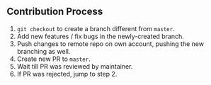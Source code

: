 ## Contribution Process
1. `git checkout` to create a branch different from `master`.
2. Add new features / fix bugs in the newly-created branch.
3. Push changes to remote repo on own account, pushing the new branching as well.
4. Create new PR to `master`.
5. Wait till PR was reviewed by maintainer.
6. If PR was rejected, jump to step 2.
